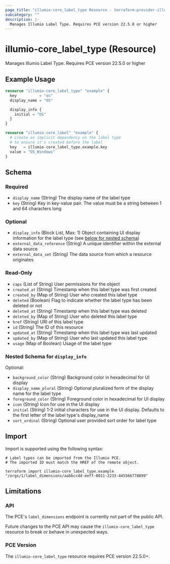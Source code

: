 ```yaml
---
page_title: "illumio-core_label_type Resource - terraform-provider-illumio-core"
subcategory: ""
description: |-
  Manages Illumio Label Type. Requires PCE version 22.5.0 or higher
---
```


# illumio-core_label_type (Resource)

Manages Illumio Label Type. Requires PCE version 22.5.0 or higher

## Example Usage

```terraform
resource "illumio-core_label_type" "example" {
  key          = "os"
  display_name = "OS"

  display_info {
    initial = "OS"
  }
}

resource "illumio-core_label" "example" {
  # create an implicit dependency on the label type
  # to ensure it's created before the label
  key   = illumio-core_label_type.example.key
  value = "OS_Windows"
}
```

<!-- schema generated by tfplugindocs -->
## Schema

### Required

- `display_name` (String) The display name of the label type
- `key` (String) Key in key-value pair. The value must be a string between 1 and 64 characters long

### Optional

- `display_info` (Block List, Max: 1) Object containing UI display information for the label type (see [below for nested schema](#nestedblock--display_info))
- `external_data_reference` (String) A unique identifier within the external data source
- `external_data_set` (String) The data source from which a resource originates

### Read-Only

- `caps` (List of String) User permissions for the object
- `created_at` (String) Timestamp when this label type was first created
- `created_by` (Map of String) User who created this label type
- `deleted` (Boolean) Flag to indicate whether the label type has been deleted or not
- `deleted_at` (String) Timestamp when this label type was deleted
- `deleted_by` (Map of String) User who deleted this label type
- `href` (String) URI of this label type
- `id` (String) The ID of this resource
- `updated_at` (String) Timestamp when this label type was last updated
- `updated_by` (Map of String) User who last updated this label type
- `usage` (Map of Boolean) Usage of the label type

<a id="nestedblock--display_info"></a>
### Nested Schema for `display_info`

Optional:

- `background_color` (String) Background color in hexadecimal for UI display
- `display_name_plural` (String) Optional pluralized form of the display name for the label type
- `foreground_color` (String) Foreground color in hexadecimal for UI display
- `icon` (String) Icon for use in the UI display
- `initial` (String) 1-2 initial characters for use in the UI display. Defaults to the first letter of the label type's display_name
- `sort_ordinal` (String) Optional user provided sort order for label type

## Import

Import is supported using the following syntax:
```shell
# Label types can be imported from the Illumio PCE.
# The imported ID must match the HREF of the remote object.

terraform import illumio-core_label_type.example "/orgs/1/label_dimensions/aabbccdd-eeff-0011-2233-445566778899"
```

## Limitations

### API

The PCE's `label_dimensions` endpoint is currently not part of the public API.

Future changes to the PCE API may cause the `illumio-core_label_type` resource to break or behave in unexpected ways.

### PCE Version

The `illumio-core_label_type` resource requires PCE version 22.5.0+.
